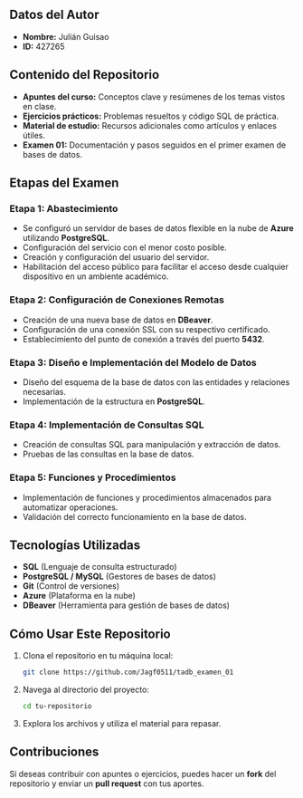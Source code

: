 ## Datos del Autor

- **Nombre:** Julián Guisao  
- **ID:** 427265

## Contenido del Repositorio

- **Apuntes del curso:** Conceptos clave y resúmenes de los temas vistos en clase.
- **Ejercicios prácticos:** Problemas resueltos y código SQL de práctica.
- **Material de estudio:** Recursos adicionales como artículos y enlaces útiles.
- **Examen 01:** Documentación y pasos seguidos en el primer examen de bases de datos.

## Etapas del Examen

### Etapa 1: Abastecimiento
- Se configuró un servidor de bases de datos flexible en la nube de **Azure** utilizando **PostgreSQL**.
- Configuración del servicio con el menor costo posible.
- Creación y configuración del usuario del servidor.
- Habilitación del acceso público para facilitar el acceso desde cualquier dispositivo en un ambiente académico.

### Etapa 2: Configuración de Conexiones Remotas
- Creación de una nueva base de datos en **DBeaver**.
- Configuración de una conexión SSL con su respectivo certificado.
- Establecimiento del punto de conexión a través del puerto **5432**.

### Etapa 3: Diseño e Implementación del Modelo de Datos
- Diseño del esquema de la base de datos con las entidades y relaciones necesarias.
- Implementación de la estructura en **PostgreSQL**.

### Etapa 4: Implementación de Consultas SQL
- Creación de consultas SQL para manipulación y extracción de datos.
- Pruebas de las consultas en la base de datos.

### Etapa 5: Funciones y Procedimientos
- Implementación de funciones y procedimientos almacenados para automatizar operaciones.
- Validación del correcto funcionamiento en la base de datos.

## Tecnologías Utilizadas

- **SQL** (Lenguaje de consulta estructurado)
- **PostgreSQL / MySQL** (Gestores de bases de datos)
- **Git** (Control de versiones)
- **Azure** (Plataforma en la nube)
- **DBeaver** (Herramienta para gestión de bases de datos)

## Cómo Usar Este Repositorio

1. Clona el repositorio en tu máquina local:
   ```bash
   git clone https://github.com/Jagf0511/tadb_examen_01
   ```
2. Navega al directorio del proyecto:
   ```bash
   cd tu-repositorio
   ```
3. Explora los archivos y utiliza el material para repasar.

## Contribuciones

Si deseas contribuir con apuntes o ejercicios, puedes hacer un **fork** del repositorio y enviar un **pull request** con tus aportes.


